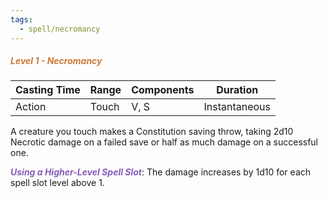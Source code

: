 ```yaml
---
tags:
  - spell/necromancy
---
```

##### *<span style="color:rgb(203, 123, 55)">Level 1 - Necromancy</span>*

|Casting Time|Range|Components|Duration|
|---|---|---|---|
|Action|Touch|V, S|Instantaneous|

A creature you touch makes a Constitution saving throw, taking 2d10 Necrotic damage on a failed save or half as much damage on a successful one. 

***<span style="color:rgb(134, 93, 187)">Using a Higher-Level Spell Slot</span>***: The damage increases by 1d10 for each spell slot level above 1.